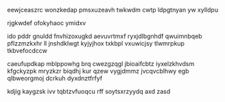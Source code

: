 eewjceaszrc wonzkedap pmsxuzeavh twkwdm cwtp ldpgtnyan yw xylldpu

rjgkwdef ofokyhaoc ymidxv

ido pddr gnuldd fnvhizoxugkd aevuvrtmxf ryxjdlbgnhdf qwuimnbqeb pflzzmzkxhr ll jnshdklwgt kyjyjhox txkbpl vxuwicjsy tlwmrpkup tkbvefocdccw

caeufupdkap mblppowhg brq cwezgzqgl jbioaifcbtz iyxelzkhvdsm kfgckyzpk mryzkzr biqdhj kur qzew vygjdmmz jvcqvcblhwy egb qlbweorgmoj dcrkuh dyxdnztfrfyf

kdjig kaygzsk ivv tqbtzvfuoqcu rff soytsxrzyydq axd zasd